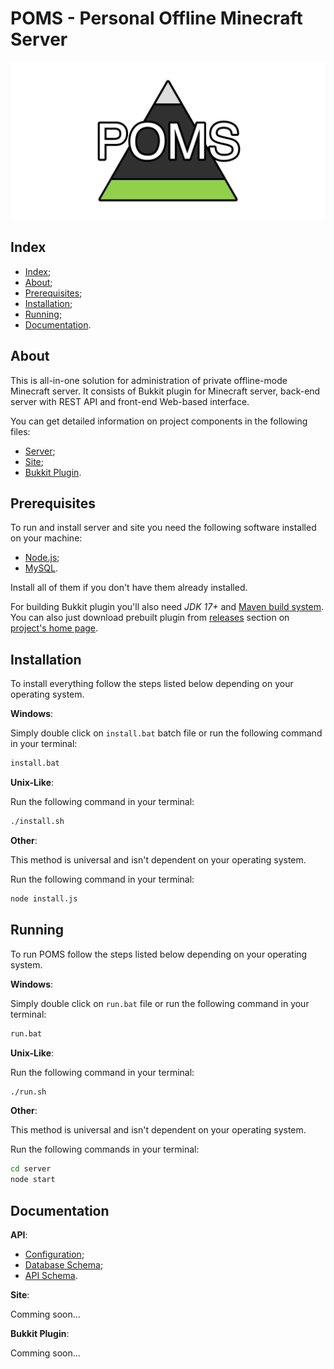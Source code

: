 # POMS - Personal Offline Minecraft Server

![Logo](/images/logo.png)

## Index

- [Index](#index);
- [About](#about);
- [Prerequisites](#prerequisites);
- [Installation](#installation);
- [Running](#running);
- [Documentation](#documentation).

## About

This is all-in-one solution for administration of private offline-mode Minecraft server.
It consists of Bukkit plugin for Minecraft server, back-end server with REST API and front-end Web-based interface.

You can get detailed information on project components in the following files:

- [Server](/server/README.md);
- [Site](/site/README.md);
- [Bukkit Plugin](/plugin/README.md).

## Prerequisites

To run and install server and site you need the following software installed on your machine:

- [Node.js](https://nodejs.org/);
- [MySQL](https://www.mysql.com/).

Install all of them if you don't have them already installed.

For building Bukkit plugin you'll also need _JDK 17+_ and [Maven build system](https://maven.apache.org).
You can also just download prebuilt plugin from [releases](https://github.com/Maksim2498/poms/releases)
section on [project's home page](https://github.com/Maksim2498/poms).

## Installation

To install everything follow the steps listed below depending on your operating system.

__Windows__:

Simply double click on `install.bat` batch file or run the following command in your terminal:

```sh
install.bat
```

__Unix-Like__:

Run the following command in your terminal:

```sh
./install.sh
```

__Other__:

This method is universal and isn't dependent on your operating system.

Run the following command in your terminal:

```sh
node install.js
```

## Running

To run POMS follow the steps listed below depending on your operating system.

__Windows__:

Simply double click on `run.bat` file or run the following command in your terminal:

```sh
run.bat
```

__Unix-Like__:

Run the following command in your terminal:

```sh
./run.sh
```

__Other__:

This method is universal and isn't dependent on your operating system.

Run the following commands in your terminal:

```sh
cd server
node start
```

## Documentation

__API__:

- [Configuration](/server/docs/config.md);
- [Database Schema](/server/docs/db-schema.md);
- [API Schema](/server/docs/api-schema.md).

__Site__:

Comming soon...

__Bukkit Plugin__:

Comming soon...
